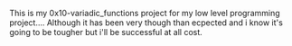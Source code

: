 This is my 0x10-variadic_functions project for my low level programming project.... Although it has been very though than ecpected and i know it's going to be tougher but i'll be successful at all cost.
